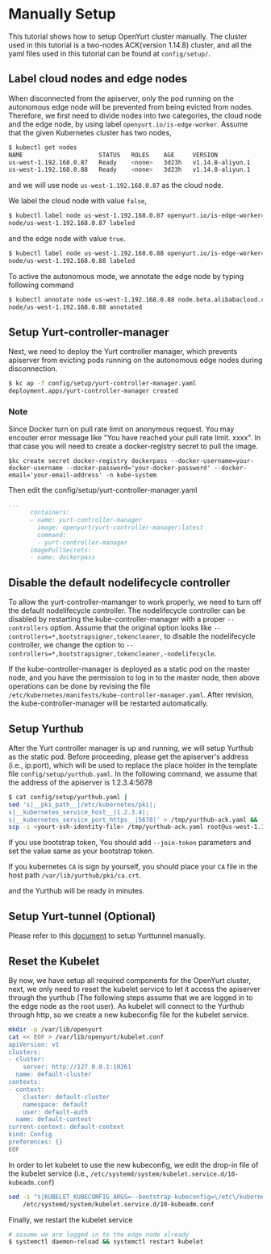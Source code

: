 # Manually Setup

This tutorial shows how to setup OpenYurt cluster manually. The cluster used in this tutorial is a
two-nodes ACK(version 1.14.8) cluster, and all the yaml files used in this tutorial can be found
at `config/setup/`.

## Label cloud nodes and edge nodes

When disconnected from the apiserver, only the pod running on the autonomous edge node will
be prevented from being evicted from nodes. Therefore, we first need to divide nodes into two categories, the cloud node
and the edge node, by using label `openyurt.io/is-edge-worker`. Assume that the given Kubernetes cluster
has two nodes,
```bash
$ kubectl get nodes
NAME                     STATUS   ROLES    AGE     VERSION
us-west-1.192.168.0.87   Ready    <none>   3d23h   v1.14.8-aliyun.1
us-west-1.192.168.0.88   Ready    <none>   3d23h   v1.14.8-aliyun.1
```
and we will use node `us-west-1.192.168.0.87` as the cloud node.

We label the cloud node with value `false`,
```bash
$ kubectl label node us-west-1.192.168.0.87 openyurt.io/is-edge-worker=false
node/us-west-1.192.168.0.87 labeled
```

and the edge node with value `true`.
```bash
$ kubectl label node us-west-1.192.168.0.88 openyurt.io/is-edge-worker=true
node/us-west-1.192.168.0.88 labeled
```

To active the autonomous mode, we annotate the edge node by typing following command
```bash
$ kubectl annotate node us-west-1.192.168.0.88 node.beta.alibabacloud.com/autonomy=true
node/us-west-1.192.168.0.88 annotated
```

## Setup Yurt-controller-manager

Next, we need to deploy the Yurt controller manager, which prevents apiserver from evicting pods running on the
autonomous edge nodes during disconnection.
```bash
$ kc ap -f config/setup/yurt-controller-manager.yaml
deployment.apps/yurt-controller-manager created
```
### Note
Since Docker turn on pull rate limit on anonymous request. You may encouter error message like "You have reached your pull rate limit. xxxx". In that case you will need to create a docker-registry secret to pull the image.
```
$kc create secret docker-registry dockerpass --docker-username=your-docker-username --docker-password='your-docker-password' --docker-email='your-email-address' -n kube-system
```
Then edit the config/setup/yurt-controller-manager.yaml
```yaml
...
      containers:
      - name: yurt-controller-manager
        image: openyurt/yurt-controller-manager:latest
        command:
        - yurt-controller-manager
      imagePullSecrets:
      - name: dockerpass
```
## Disable the default nodelifecycle controller

To allow the yurt-controller-mamanger to work properly, we need to turn off the default nodelifecycle controller.
The nodelifecycle controller can be disabled by restarting the kube-controller-manager with a proper `--controllers`
option. Assume that the original option looks like `--controllers=*,bootstrapsigner,tokencleaner`, to disable
the nodelifecycle controller, we change the option to `--controllers=*,bootstrapsigner,tokencleaner,-nodelifecycle`.

If the kube-controller-manager is deployed as a static pod on the master node, and you have the permission to log in
to the master node, then above operations can be done by revising the file
`/etc/kubernetes/manifests/kube-controller-manager.yaml`. After revision, the kube-controller-manager will be
restarted automatically.

## Setup Yurthub

After the Yurt controller manager is up and running, we will setup Yurthub as the static pod. Before proceeding,
please get the apiserver's address (i.e., ip:port), which will be used to replace the place holder in the template
file `config/setup/yurthub.yaml`. In the following command, we assume that the address of the apiserver is 1.2.3.4:5678
```bash
$ cat config/setup/yurthub.yaml |
sed 's|__pki_path__|/etc/kubernetes/pki|;
s|__kubernetes_service_host__|1.2.3.4|;
s|__kubernetes_service_port_https__|5678|' > /tmp/yurthub-ack.yaml &&
scp -i <yourt-ssh-identity-file> /tmp/yurthub-ack.yaml root@us-west-1.192.168.0.88:/etc/kubernetes/manifests
```
If you use bootstrap token, You should add `--join-token` parameters and set the value same as your bootstrap token.

If you kubernetes `CA` is sign by yourself, you should place your `CA` file in the host path `/var/lib/yurthub/pki/ca.crt`.

and the Yurthub will be ready in minutes.

## Setup Yurt-tunnel (Optional)

Please refer to this [document](.//yurt-tunnel.md#5-setup-the-yurt-tunnel-manually) to setup Yurttunnel manually.

## Reset the Kubelet

By now, we have setup all required components for the OpenYurt cluster, next, we only need to reset the
kubelet service to let it access the apiserver through the yurthub (The following steps assume that we are logged
in to the edge node as the root user).
As kubelet will connect to the Yurthub through http, so we create a new kubeconfig file for the kubelet service.
```bash
mkdir -p /var/lib/openyurt
cat << EOF > /var/lib/openyurt/kubelet.conf
apiVersion: v1
clusters:
- cluster:
    server: http://127.0.0.1:10261
  name: default-cluster
contexts:
- context:
    cluster: default-cluster
    namespace: default
    user: default-auth
  name: default-context
current-context: default-context
kind: Config
preferences: {}
EOF
```

In order to let kubelet to use the new kubeconfig, we edit the drop-in file of the kubelet
service (i.e., `/etc/systemd/system/kubelet.service.d/10-kubeadm.conf`)
```bash
sed -i "s|KUBELET_KUBECONFIG_ARGS=--bootstrap-kubeconfig=\/etc\/kubernetes\/bootstrap-kubelet.conf\ --kubeconfig=\/etc\/kubernetes\/kubelet.conf|KUBELET_KUBECONFIG_ARGS=--kubeconfig=\/var\/lib\/openyurt\/kubelet.conf|g" \
    /etc/systemd/system/kubelet.service.d/10-kubeadm.conf
```

Finally, we restart the kubelet service
```bash
# assume we are logged in to the edge node already
$ systemctl daemon-reload && systemctl restart kubelet
```

